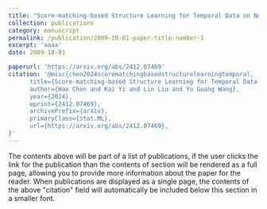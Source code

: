 ```yaml
---
title: "Score-matching-based Structure Learning for Temporal Data on Networks"
collection: publications
category: manuscript
permalink: /publication/2009-10-01-paper-title-number-1
excerpt: 'aaaa'
date: 2009-10-01

paperurl: 'https://arxiv.org/abs/2412.07469'
citation: '@misc{chen2024scorematchingbasedstructurelearningtemporal,
      title={Score-matching-based Structure Learning for Temporal Data on Networks}, 
      author={Hao Chen and Kai Yi and Lin Liu and Yu Guang Wang},
      year={2024},
      eprint={2412.07469},
      archivePrefix={arXiv},
      primaryClass={stat.ML},
      url={https://arxiv.org/abs/2412.07469}, 
}'
---
```

The contents above will be part of a list of publications, if the user clicks the link for the publication than the contents of section will be rendered as a full page, allowing you to provide more information about the paper for the reader. When publications are displayed as a single page, the contents of the above "citation" field will automatically be included below this section in a smaller font.
